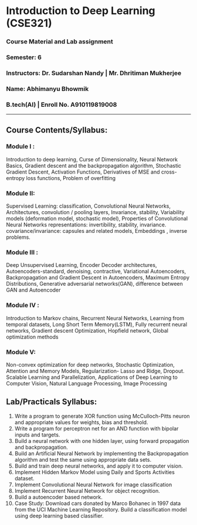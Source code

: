 # Introduction to Deep Learning (CSE321)

### Course Material and Lab assignment
### Semester: 6 
### Instructors: Dr. Sudarshan Nandy | Mr. Dhritiman Mukherjee
### Name: Abhimanyu Bhowmik
### B.tech(AI) | Enroll No. A910119819008


------------------------------------------------------------------------------------------------------

## Course Contents/Syllabus:

### Module I :

Introduction to deep learning, Curse of Dimensionality, Neural Network Basics, Gradient descent and the backpropagation algorithm, Stochastic Gradient Descent, Activation Functions, Derivatives of MSE and cross-entropy loss functions, Problem of overfitting

### Module II:

Supervised Learning: classification, Convolutional Neural Networks, Architectures, convolution / pooling layers, Invariance, stability, Variability models (deformation model, stochastic model), Properties of Convolutional Neural Networks representations: invertibility, stability, invariance. covariance/invariance: capsules and related models, Embeddings , inverse problems.

### Module III :

Deep Unsupervised Learning, Encoder Decoder architectures, Autoencoders-standard, denoising, contractive, Variational Autoencoders, Backpropagation and Gradient Descent in Autoencoders, Maximum Entropy Distributions, Generative adversarial networks(GAN), difference between GAN and Autoencoder

### Module IV :

Introduction to Markov chains, Recurrent Neural Networks, Learning from temporal datasets, Long Short Term Memory(LSTM), Fully recurrent neural networks, Gradient descent Optimization, Hopfield network, Global optimization methods 

### Module V:

Non-convex optimization for deep networks, Stochastic Optimization, Attention and Memory Models, Regularization- Lasso and Ridge, Dropout. Scalable Learning and Parallelization, Applications of Deep Learning to Computer Vision, Natural Language Processing, Image Processing


## Lab/Practicals Syllabus:

1. Write a program to generate XOR function using McCulloch-Pitts neuron and appropriate values for weights, bias and threshold.
2. Write a program for perceptron net for an AND function with bipolar inputs and targets.
3. Build a neural network with one hidden layer, using forward propagation and backpropagation.
4. Build an Artificial Neural Network by implementing the Backpropagation algorithm and test the same using appropriate data sets.
5. Build and train deep neural networks, and apply it to computer vision.
6. Implement Hidden Markov Model using Daily and Sports Activities dataset.
7. Implement Convolutional Neural Network for image classification
8. Implement Recurrent Neural Network for object recognition.
9. Build a autoencoder based network.
10. Case Study: Download cars donated by Marco Bohanec in 1997 data from the UCI Machine Learning Repository. Build a classification model using deep learning based classifier.



